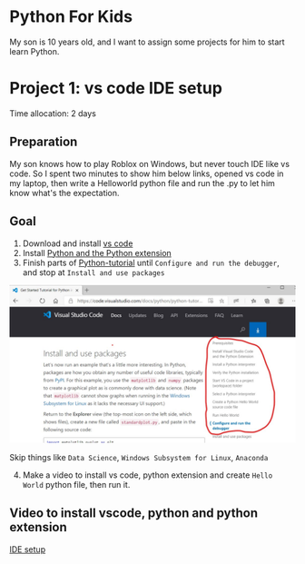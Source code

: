 # Python For Kids
My son is 10 years old, and I want to assign some projects for him to start learn Python.

# Project 1: vs code IDE setup
Time allocation: 2 days
## Preparation
My son knows how to play Roblox on Windows, but never touch IDE like vs code. So I spent two minutes to show him below links, opened vs code in my laptop, then write a Helloworld python file and run the .py to let him know what's the expectation.

## Goal
1. Download and install [vs code](https://code.visualstudio.com/)
2. Install [Python and the Python extension](https://code.visualstudio.com/docs/languages/python#_install-python-and-the-python-extension) 
3. Finish parts of [Python-tutorial](https://code.visualstudio.com/docs/python/python-tutorial) until `Configure and run the debugger`, and stop at `Install and use packages`

![Python-tutorial scope](img/PythonTutorial.jpg?raw=true "Title")

Skip things like `Data Science`, `Windows Subsystem for Linux`, `Anaconda`

4. Make a video to install vs code, python extension and create `Hello World` python file, then run it.

## Video to install vscode, python and python extension

[IDE setup](https://www.youtube.com/watch?v=P9VmSIIO-Xc)
